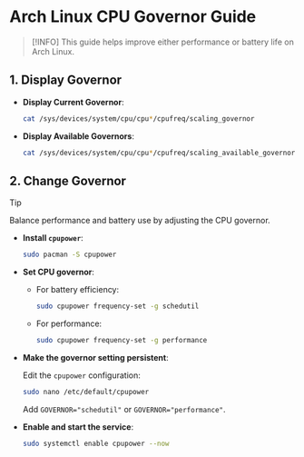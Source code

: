 # Arch Linux CPU Governor Guide

> [!INFO]
> This guide helps improve either performance or battery life on Arch Linux.

## 1. Display Governor

- **Display Current Governor**:

  ```bash
  cat /sys/devices/system/cpu/cpu*/cpufreq/scaling_governor
  ```

- **Display Available Governors**:

  ```bash
  cat /sys/devices/system/cpu/cpu*/cpufreq/scaling_available_governors
  ```

## 2. Change Governor

> [!TIP]
> Balance performance and battery use by adjusting the CPU governor.

- **Install `cpupower`**:

  ```bash
  sudo pacman -S cpupower
  ```

- **Set CPU governor**:

  - For battery efficiency:

    ```bash
    sudo cpupower frequency-set -g schedutil
    ```

  - For performance:

    ```bash
    sudo cpupower frequency-set -g performance
    ```

- **Make the governor setting persistent**:

  Edit the `cpupower` configuration:

  ```bash
  sudo nano /etc/default/cpupower
  ```

  Add `GOVERNOR="schedutil"` or `GOVERNOR="performance"`.

- **Enable and start the service**:

  ```bash
  sudo systemctl enable cpupower --now
  ```